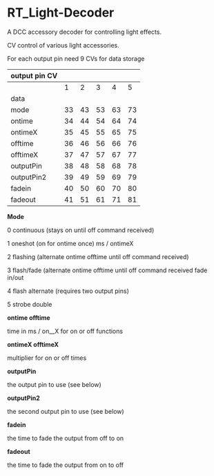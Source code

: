 # RT_Light-Decoder
A DCC accessory decoder for controlling light effects.


CV control of various light accessories.


For each output pin need 9 CVs for data storage

|             output pin CV||||||
|-----|-|-|-|-|-|
|             | 1 | 2 | 3 | 4 | 5 | ... |
|data|||||||
|mode       |33  |43  |53  |63  |73  |... |
|ontime     |34  |44  |54  |64  |74  ||
|ontimeX    |35  |45  |55  |65  |75  ||
|offtime    |36  |46  |56  |66  |76  ||
|offtimeX   |37  |47  |57  |67  |77  ||
|outputPin  |38  |48  |58  |68  |78  ||
|outputPin2 |39  |49  |59  |69  |79  ||
|fadein     |40  |50  |60  |70  |80  ||
|fadeout    |41  |51  |61  |71  |81  ||



**Mode**

  0 continuous (stays on until off command received)
  
  1 oneshot (on for ontime once) ms / ontimeX
  
  2 flashing (alternate ontime offtime until off command received)
  
  3 flash/fade (alternate ontime offtime until off command received fade in/out
  
  4 flash alternate (requires two output pins)
  
  5 strobe double

**ontime offtime**

  time in ms / on__X for on or off functions

**ontimeX offtimeX**

  multiplier for on or off times

**outputPin**

  the output pin to use (see below)

**outputPin2**

  the second output pin to use (see below)

**fadein**

  the time to fade the output from off to on

**fadeout**

  the time to fade the output from on to off


